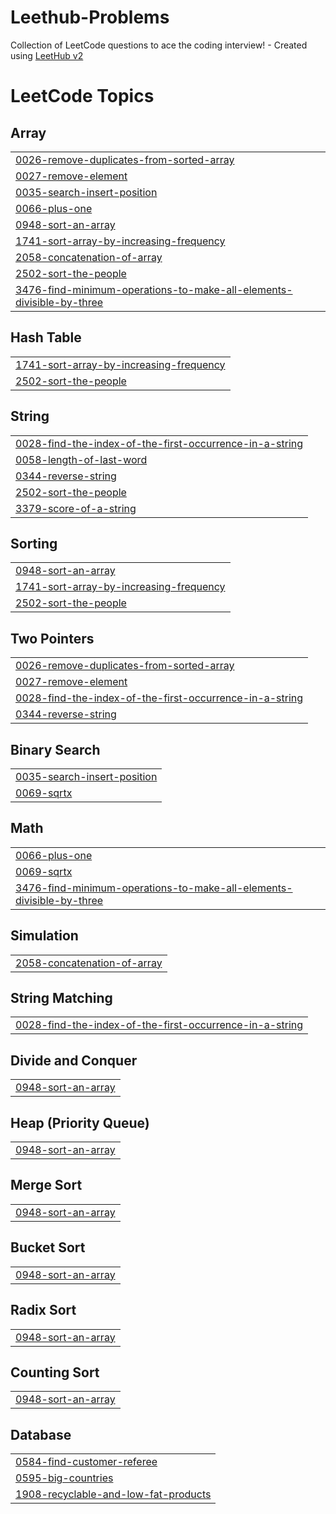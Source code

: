 # Leethub-Problems
Collection of LeetCode questions to ace the coding interview! - Created using [LeetHub v2](https://github.com/arunbhardwaj/LeetHub-2.0)

<!---LeetCode Topics Start-->
# LeetCode Topics
## Array
|  |
| ------- |
| [0026-remove-duplicates-from-sorted-array](https://github.com/mourra950/Leethub-Problems/tree/master/0026-remove-duplicates-from-sorted-array) |
| [0027-remove-element](https://github.com/mourra950/Leethub-Problems/tree/master/0027-remove-element) |
| [0035-search-insert-position](https://github.com/mourra950/Leethub-Problems/tree/master/0035-search-insert-position) |
| [0066-plus-one](https://github.com/mourra950/Leethub-Problems/tree/master/0066-plus-one) |
| [0948-sort-an-array](https://github.com/mourra950/Leethub-Problems/tree/master/0948-sort-an-array) |
| [1741-sort-array-by-increasing-frequency](https://github.com/mourra950/Leethub-Problems/tree/master/1741-sort-array-by-increasing-frequency) |
| [2058-concatenation-of-array](https://github.com/mourra950/Leethub-Problems/tree/master/2058-concatenation-of-array) |
| [2502-sort-the-people](https://github.com/mourra950/Leethub-Problems/tree/master/2502-sort-the-people) |
| [3476-find-minimum-operations-to-make-all-elements-divisible-by-three](https://github.com/mourra950/Leethub-Problems/tree/master/3476-find-minimum-operations-to-make-all-elements-divisible-by-three) |
## Hash Table
|  |
| ------- |
| [1741-sort-array-by-increasing-frequency](https://github.com/mourra950/Leethub-Problems/tree/master/1741-sort-array-by-increasing-frequency) |
| [2502-sort-the-people](https://github.com/mourra950/Leethub-Problems/tree/master/2502-sort-the-people) |
## String
|  |
| ------- |
| [0028-find-the-index-of-the-first-occurrence-in-a-string](https://github.com/mourra950/Leethub-Problems/tree/master/0028-find-the-index-of-the-first-occurrence-in-a-string) |
| [0058-length-of-last-word](https://github.com/mourra950/Leethub-Problems/tree/master/0058-length-of-last-word) |
| [0344-reverse-string](https://github.com/mourra950/Leethub-Problems/tree/master/0344-reverse-string) |
| [2502-sort-the-people](https://github.com/mourra950/Leethub-Problems/tree/master/2502-sort-the-people) |
| [3379-score-of-a-string](https://github.com/mourra950/Leethub-Problems/tree/master/3379-score-of-a-string) |
## Sorting
|  |
| ------- |
| [0948-sort-an-array](https://github.com/mourra950/Leethub-Problems/tree/master/0948-sort-an-array) |
| [1741-sort-array-by-increasing-frequency](https://github.com/mourra950/Leethub-Problems/tree/master/1741-sort-array-by-increasing-frequency) |
| [2502-sort-the-people](https://github.com/mourra950/Leethub-Problems/tree/master/2502-sort-the-people) |
## Two Pointers
|  |
| ------- |
| [0026-remove-duplicates-from-sorted-array](https://github.com/mourra950/Leethub-Problems/tree/master/0026-remove-duplicates-from-sorted-array) |
| [0027-remove-element](https://github.com/mourra950/Leethub-Problems/tree/master/0027-remove-element) |
| [0028-find-the-index-of-the-first-occurrence-in-a-string](https://github.com/mourra950/Leethub-Problems/tree/master/0028-find-the-index-of-the-first-occurrence-in-a-string) |
| [0344-reverse-string](https://github.com/mourra950/Leethub-Problems/tree/master/0344-reverse-string) |
## Binary Search
|  |
| ------- |
| [0035-search-insert-position](https://github.com/mourra950/Leethub-Problems/tree/master/0035-search-insert-position) |
| [0069-sqrtx](https://github.com/mourra950/Leethub-Problems/tree/master/0069-sqrtx) |
## Math
|  |
| ------- |
| [0066-plus-one](https://github.com/mourra950/Leethub-Problems/tree/master/0066-plus-one) |
| [0069-sqrtx](https://github.com/mourra950/Leethub-Problems/tree/master/0069-sqrtx) |
| [3476-find-minimum-operations-to-make-all-elements-divisible-by-three](https://github.com/mourra950/Leethub-Problems/tree/master/3476-find-minimum-operations-to-make-all-elements-divisible-by-three) |
## Simulation
|  |
| ------- |
| [2058-concatenation-of-array](https://github.com/mourra950/Leethub-Problems/tree/master/2058-concatenation-of-array) |
## String Matching
|  |
| ------- |
| [0028-find-the-index-of-the-first-occurrence-in-a-string](https://github.com/mourra950/Leethub-Problems/tree/master/0028-find-the-index-of-the-first-occurrence-in-a-string) |
## Divide and Conquer
|  |
| ------- |
| [0948-sort-an-array](https://github.com/mourra950/Leethub-Problems/tree/master/0948-sort-an-array) |
## Heap (Priority Queue)
|  |
| ------- |
| [0948-sort-an-array](https://github.com/mourra950/Leethub-Problems/tree/master/0948-sort-an-array) |
## Merge Sort
|  |
| ------- |
| [0948-sort-an-array](https://github.com/mourra950/Leethub-Problems/tree/master/0948-sort-an-array) |
## Bucket Sort
|  |
| ------- |
| [0948-sort-an-array](https://github.com/mourra950/Leethub-Problems/tree/master/0948-sort-an-array) |
## Radix Sort
|  |
| ------- |
| [0948-sort-an-array](https://github.com/mourra950/Leethub-Problems/tree/master/0948-sort-an-array) |
## Counting Sort
|  |
| ------- |
| [0948-sort-an-array](https://github.com/mourra950/Leethub-Problems/tree/master/0948-sort-an-array) |
## Database
|  |
| ------- |
| [0584-find-customer-referee](https://github.com/mourra950/Leethub-Problems/tree/master/0584-find-customer-referee) |
| [0595-big-countries](https://github.com/mourra950/Leethub-Problems/tree/master/0595-big-countries) |
| [1908-recyclable-and-low-fat-products](https://github.com/mourra950/Leethub-Problems/tree/master/1908-recyclable-and-low-fat-products) |
<!---LeetCode Topics End-->